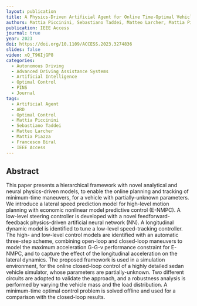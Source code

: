 ```yaml
---
layout: publication
title: A Physics-Driven Artificial Agent for Online Time-Optimal Vehicle Motion Planning and Control
authors: Mattia Piccinini, Sebastiano Taddei, Matteo Larcher, Mattia Piazza, Francesco Biral
publication: IEEE Access
journal: true
year: 2023
doi: https://doi.org/10.1109/ACCESS.2023.3274836
slides: false
video: xQ_T96IjGP8
categories:
  - Autonomous Driving
  - Advanced Driving Assistance Systems
  - Artificial Intelligence
  - Optimal Control
  - PINS
  - Journal
tags:
  - Artificial Agent
  - ARD
  - Optimal Control
  - Mattia Piccinini
  - Sebastiano Taddei
  - Matteo Larcher
  - Mattia Piazza
  - Francesco Biral
  - IEEE Access
---
```


## Abstract

This paper presents a hierarchical framework with novel analytical and neural physics-driven models, to enable the online planning and tracking of minimum-time maneuvers, for a vehicle with partially-unknown parameters. We introduce a lateral speed prediction model for high-level motion planning with economic nonlinear model predictive control (E-NMPC). A low-level steering controller is developed with a novel feedforward-feedback physics-driven artificial neural network (NN). A longitudinal dynamic model is identified to tune a low-level speed-tracking controller. The high- and low-level control models are identified with an automatic three-step scheme, combining open-loop and closed-loop maneuvers to model the maximum acceleration G-G-v performance constraint for E-NMPC, and to capture the effect of the longitudinal acceleration on the lateral dynamics. The proposed framework is used in a simulation environment, for the online closed-loop control of a highly detailed sedan vehicle simulator, whose parameters are partially-unknown. Two different circuits are adopted to validate the approach, and a robustness analysis is performed by varying the vehicle mass and the load distribution. A minimum-time optimal control problem is solved offline and used for a comparison with the closed-loop results.
